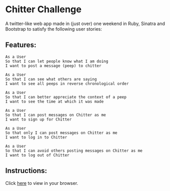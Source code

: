 Chitter Challenge
=================

A twitter-like web app made in (just over) one weekend in Ruby, Sinatra and Bootstrap to satisfy the following user stories:

Features:
-------

```
As a User
So that I can let people know what I am doing  
I want to post a message (peep) to chitter

As a User
So that I can see what others are saying  
I want to see all peeps in reverse chronological order

As a User
So that I can better appreciate the context of a peep
I want to see the time at which it was made

As a User
So that I can post messages on Chitter as me
I want to sign up for Chitter

As a User
So that only I can post messages on Chitter as me
I want to log in to Chitter

As a User
So that I can avoid others posting messages on Chitter as me
I want to log out of Chitter
```

Instructions:
------

Click [here](www.chitter-challenge-pwm.herokuapp.com/peeps) to view in your browser.
